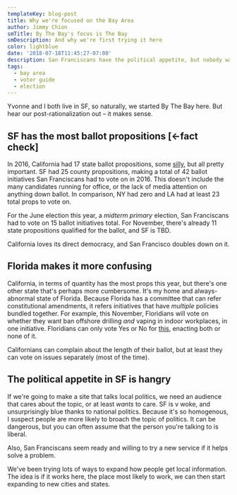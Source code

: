 ```yaml
---
templateKey: blog-post
title: Why we're focused on the Bay Area
author: Jimmy Chion
smTitle: By The Bay's focus is The Bay
smDescription: And why we're first trying it here
color: lightblue
date: '2018-07-18T11:45:27-07:00'
description: San Franciscans have the political appetite, but nobody wants to feel confused
tags:
  - bay area
  - voter guide
  - election
---
```

Yvonne and I both live in SF, so naturally, we started By The Bay here. But hear our post-rationalization out – it makes sense.

## SF has the most ballot propositions [<-fact check]

In 2016, California had 17 state ballot propositions, some [silly](https://original.ballot.fyi/60/), but all pretty important. SF had 25 county propositions, making a total of 42 ballot initiatives San Franciscans had to vote on in 2016. This doesn't include the many candidates running for office, or the lack of media attention on anything down ballot. In comparison, NY had zero and LA had at least 23 total props to vote on.

For the June election this year, a _midterm primary_ election, San Franciscans had to vote on 15 ballot initiatives total. For November, there's already 11 state propositions qualified for the ballot, and SF is TBD.

California loves its direct democracy, and San Francisco doubles down on it.

## Florida makes it more confusing

California, in terms of quantity has the most props this year, but there's one other state that's perhaps more cumbersome. It's my home and always-abnormal state of Florida. Because Florida has a committee that can refer constitutional amendments, it refers initiatives that have *multiple* policies bundled together. For example, this November, Floridians will vote on whether they want ban offshore drilling *and* vaping in indoor workplaces, in one initiative. Floridians can only vote Yes or No for [this](https://ballotpedia.org/Florida_Amendment_9,_Ban_Offshore_Oil_and_Gas_Drilling_and_Ban_Vaping_in_Enclosed_Indoor_Workplaces_Amendment_(2018)), enacting both or none of it.

Californians can complain about the length of their ballot, but at least they can vote on issues separately (most of the time).

## The political appetite in SF is hangry

If we're going to make a site that talks local politics, we need an audience that cares about the topic, or at least _wants_ to care. SF is v woke, and unsurprisingly blue thanks to national politics. Because it's so homogenous, I suspect people are more likely to broach the topic of politics. It can be dangerous, but you can often assume that the person you're talking to is liberal.

Also, San Franciscans seem ready and willing to try a new service if it helps solve a problem.

We've been trying lots of ways to expand how people get local information. The idea is if it works here, the place most likely to work, we can then start expanding to new cities and states.
